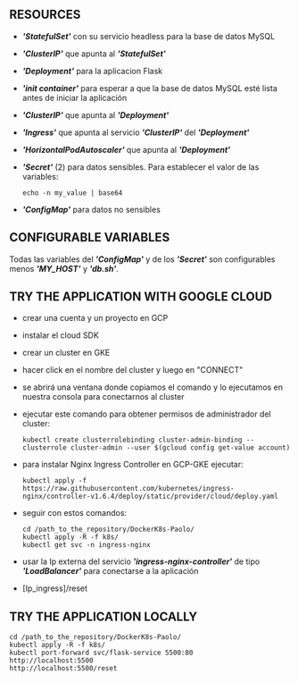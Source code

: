 

<h2>RESOURCES</h2>

- ***'StatefulSet'*** con su servicio headless para la base de datos MySQL
- ***'ClusterIP'*** que apunta al ***'StatefulSet'***
- ***'Deployment'*** para la aplicacion Flask
- ***'init container'*** para esperar a que la base de datos MySQL esté lista antes de iniciar la aplicación 
- ***'ClusterIP'*** que apunta al ***'Deployment'***
- ***'Ingress'*** que apunta al servicio ***'ClusterIP'*** del ***'Deployment'***
- ***'HorizontalPodAutoscaler'*** que apunta al ***'Deployment'***
- ***'Secret'*** (2) para datos sensibles. Para establecer el valor de las variables: 

      echo -n my_value | base64
- ***'ConfigMap'*** para datos no sensibles

<h2>CONFIGURABLE VARIABLES</h2>

Todas las variables del ***'ConfigMap'*** y de los ***'Secret'*** son configurables menos ***'MY_HOST'*** y ***'db.sh'***.


<h2>TRY THE APPLICATION WITH GOOGLE CLOUD</h2>

- crear una cuenta y un proyecto en GCP
- instalar el cloud SDK
- crear un cluster en GKE
- hacer click en el nombre del cluster y luego en "CONNECT" 
- se abrirá una ventana donde copiamos el comando y lo ejecutamos en nuestra consola para conectarnos al cluster
- ejecutar este comando para obtener permisos de administrador del cluster:

      kubectl create clusterrolebinding cluster-admin-binding --clusterrole cluster-admin --user $(gcloud config get-value account)
- para instalar Nginx Ingress Controller en GCP-GKE ejecutar: 
  
      kubectl apply -f https://raw.githubusercontent.com/kubernetes/ingress-nginx/controller-v1.6.4/deploy/static/provider/cloud/deploy.yaml
- seguir con estos comandos:

      cd /path_to_the_repository/DockerK8s-Paolo/
      kubectl apply -R -f k8s/
      kubectl get svc -n ingress-nginx
- usar la Ip externa del servicio ***'ingress-nginx-controller'*** de tipo ***'LoadBalancer'*** para conectarse a la aplicación
- [Ip_ingress]/reset

<h2>TRY THE APPLICATION LOCALLY</h2>

    cd /path_to_the_repository/DockerK8s-Paolo/
    kubectl apply -R -f k8s/
    kubectl port-forward svc/flask-service 5500:80
    http://localhost:5500
    http://localhost:5500/reset
